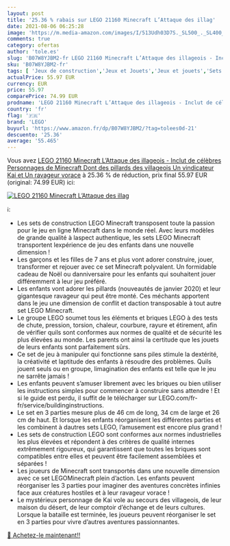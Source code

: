 ```yaml
---
layout: post
title: '25.36 % rabais sur LEGO 21160 Minecraft L’Attaque des illag'
date: 2021-08-06 06:25:28
image: 'https://m.media-amazon.com/images/I/513Udh03D7S._SL500_._SL400_.jpg'
comments: true
category: ofertas
author: 'tole.es'
slug: 'B07W8YJBM2-fr LEGO 21160 Minecraft L’Attaque des illageois - Inclut de...'
sku: 'B07W8YJBM2-fr'
tags: [ 'Jeux de construction','Jeux et Jouets','Jeux et jouets','Sets de jeux de construction','lego', ]
actualPrice: 55.97 EUR
currency: EUR
price: 55.97
comparePrice: 74.99 EUR
prodname: 'LEGO 21160 Minecraft L’Attaque des illageois - Inclut de célèbres Personnages de Minecraft  Dont des pillards des villageois  Un vindicateur  Kai et Un ravageur vorace'
country: 'fr'
flag: '🇫🇷'
brand: 'LEGO'
buyurl: 'https://www.amazon.fr/dp/B07W8YJBM2/?tag=tolees0d-21'
descuento: '25.36'
average: '55.465'
---
```


Vous avez [LEGO 21160 Minecraft L’Attaque des illageois - Inclut de célèbres Personnages de Minecraft  Dont des pillards des villageois  Un vindicateur  Kai et Un ravageur vorace](https://www.amazon.fr/dp/B07W8YJBM2/?tag=tolees0d-21)  à  25.36 % de réduction, prix final  55.97 EUR (original: 74.99 EUR) ici:

[![LEGO 21160 Minecraft L’Attaque des illag](https://m.media-amazon.com/images/I/513Udh03D7S._SL500_._SL400_.jpg)](https://www.amazon.fr/dp/B07W8YJBM2/?tag=tolees0d-21)

ℹ️:

- Les sets de construction LEGO Minecraft transposent toute la passion pour le jeu en ligne Minecraft dans le monde réel. Avec leurs modèles de grande qualité à laspect authentique, les sets LEGO Minecraft transportent lexpérience de jeu des enfants dans une nouvelle dimension !
- Les garçons et les filles de 7 ans et plus vont adorer construire, jouer, transformer et rejouer avec ce set Minecraft polyvalent. Un formidable cadeau de Noël ou danniversaire pour les enfants qui souhaitent jouer différemment à leur jeu préféré.
- Les enfants vont adorer les pillards (nouveautés de janvier 2020) et leur gigantesque ravageur qui peut être monté. Ces méchants apportent dans le jeu une dimension de conflit et daction transposable à tout autre set LEGO Minecraft.
- Le groupe LEGO soumet tous les éléments et briques LEGO à des tests de chute, pression, torsion, chaleur, courbure, rayure et étirement, afin de vérifier quils sont conformes aux normes de qualité et de sécurité les plus élevées au monde. Les parents ont ainsi la certitude que les jouets de leurs enfants sont parfaitement sûrs.
- Ce set de jeu à manipuler qui fonctionne sans piles stimule la dextérité, la créativité et laptitude des enfants à résoudre des problèmes. Quils jouent seuls ou en groupe, limagination des enfants est telle que le jeu ne sarrête jamais !
- Les enfants peuvent s’amuser librement avec les briques ou bien utiliser les instructions simples pour commencer à construire sans attendre ! Et si le guide est perdu, il suffit de le télécharger sur LEGO.com/fr-fr/service/buildinginstructions.
- Le set en 3 parties mesure plus de 46 cm de long, 34 cm de large et 26 cm de haut. Et lorsque les enfants réorganisent les différentes parties et les combinent à dautres sets LEGO, l’amusement est encore plus grand !
- Les sets de construction LEGO sont conformes aux normes industrielles les plus élevées et répondent à des critères de qualité internes extrêmement rigoureux, qui garantissent que toutes les briques sont compatibles entre elles et peuvent être facilement assemblées et séparées !
- Les joueurs de Minecraft sont transportés dans une nouvelle dimension avec ce set LEGOMinecraft plein d’action. Les enfants peuvent réorganiser les 3 parties pour imaginer des aventures concrètes infinies face aux créatures hostiles et à leur ravageur vorace !
- Le mystérieux personnage de Kai vole au secours des villageois, de leur maison du désert, de leur comptoir d’échange et de leurs cultures. Lorsque la bataille est terminée, les joueurs peuvent réorganiser le set en 3 parties pour vivre d’autres aventures passionnantes.

[🛒 Achetez-le maintenant!!](https://www.amazon.fr/dp/B07W8YJBM2/?tag=tolees0d-21)
